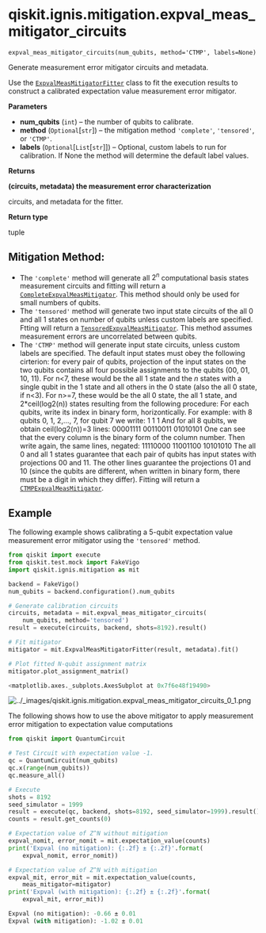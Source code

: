 # qiskit.ignis.mitigation.expval\_meas\_mitigator\_circuits



`expval_meas_mitigator_circuits(num_qubits, method='CTMP', labels=None)`

Generate measurement error mitigator circuits and metadata.

Use the [`ExpvalMeasMitigatorFitter`](qiskit.ignis.mitigation.ExpvalMeasMitigatorFitter#qiskit.ignis.mitigation.ExpvalMeasMitigatorFitter "qiskit.ignis.mitigation.ExpvalMeasMitigatorFitter") class to fit the execution results to construct a calibrated expectation value measurement error mitigator.

**Parameters**

*   **num\_qubits** (`int`) – the number of qubits to calibrate.
*   **method** (`Optional`\[`str`]) – the mitigation method `'complete'`, `'tensored'`, or `'CTMP'`.
*   **labels** (`Optional`\[`List`\[`str`]]) – Optional, custom labels to run for calibration. If None the method will determine the default label values.

**Returns**

**(circuits, metadata) the measurement error characterization**

circuits, and metadata for the fitter.

**Return type**

tuple

## Mitigation Method:

*   The `'complete'` method will generate all $2^n$ computational basis states measurement circuits and fitting will return a [`CompleteExpvalMeasMitigator`](qiskit.ignis.mitigation.CompleteExpvalMeasMitigator#qiskit.ignis.mitigation.CompleteExpvalMeasMitigator "qiskit.ignis.mitigation.CompleteExpvalMeasMitigator"). This method should only be used for small numbers of qubits.
*   The `'tensored'` method will generate two input state circuits of the all 0 and all 1 states on number of qubits unless custom labels are specified. Ftting will return a [`TensoredExpvalMeasMitigator`](qiskit.ignis.mitigation.TensoredExpvalMeasMitigator#qiskit.ignis.mitigation.TensoredExpvalMeasMitigator "qiskit.ignis.mitigation.TensoredExpvalMeasMitigator"). This method assumes measurement errors are uncorrelated between qubits.
*   The `'CTMP'` method will generate input state circuits, unless custom labels are specified. The default input states must obey the following cirterion: for every pair of qubits, projection of the input states on the two qubits contains all four possible assignments to the qubits (00, 01, 10, 11). For n\<7, these would be the all 1 state and the $n$ states with a single qubit in the 1 state and all others in the 0 state (also the all 0 state, if n\<3). For n>=7, these would be the all 0 state, the all 1 state, and 2\*ceil(log2(n)) states resulting from the following procedure: For each qubits, write its index in binary form, horizontically. For example: with 8 qubits 0, 1, 2,…, 7, for qubit 7 we write: 1 1 1 And for all 8 qubits, we obtain ceil(log2(n))=3 lines: 00001111 00110011 01010101 One can see that the every column is the binary form of the column number. Then write again, the same lines, negated: 11110000 11001100 10101010 The all 0 and all 1 states guarantee that each pair of qubits has input states with projections 00 and 11. The other lines guarantee the projections 01 and 10 (since the qubits are different, when written in binary form, there must be a digit in which they differ). Fitting will return a [`CTMPExpvalMeasMitigator`](qiskit.ignis.mitigation.CTMPExpvalMeasMitigator#qiskit.ignis.mitigation.CTMPExpvalMeasMitigator "qiskit.ignis.mitigation.CTMPExpvalMeasMitigator").

## Example

The following example shows calibrating a 5-qubit expectation value measurement error mitigator using the `'tensored'` method.

```python
from qiskit import execute
from qiskit.test.mock import FakeVigo
import qiskit.ignis.mitigation as mit

backend = FakeVigo()
num_qubits = backend.configuration().num_qubits

# Generate calibration circuits
circuits, metadata = mit.expval_meas_mitigator_circuits(
    num_qubits, method='tensored')
result = execute(circuits, backend, shots=8192).result()

# Fit mitigator
mitigator = mit.ExpvalMeasMitigatorFitter(result, metadata).fit()

# Plot fitted N-qubit assignment matrix
mitigator.plot_assignment_matrix()
```

```python
<matplotlib.axes._subplots.AxesSubplot at 0x7f6e48f19490>
```

![../\_images/qiskit.ignis.mitigation.expval\_meas\_mitigator\_circuits\_0\_1.png](/images/api/qiskit/0.26/qiskit.ignis.mitigation.expval_meas_mitigator_circuits_0_1.png)

The following shows how to use the above mitigator to apply measurement error mitigation to expectation value computations

```python
from qiskit import QuantumCircuit

# Test Circuit with expectation value -1.
qc = QuantumCircuit(num_qubits)
qc.x(range(num_qubits))
qc.measure_all()

# Execute
shots = 8192
seed_simulator = 1999
result = execute(qc, backend, shots=8192, seed_simulator=1999).result()
counts = result.get_counts(0)

# Expectation value of Z^N without mitigation
expval_nomit, error_nomit = mit.expectation_value(counts)
print('Expval (no mitigation): {:.2f} ± {:.2f}'.format(
    expval_nomit, error_nomit))

# Expectation value of Z^N with mitigation
expval_mit, error_mit = mit.expectation_value(counts,
    meas_mitigator=mitigator)
print('Expval (with mitigation): {:.2f} ± {:.2f}'.format(
    expval_mit, error_mit))
```

```python
Expval (no mitigation): -0.66 ± 0.01
Expval (with mitigation): -1.02 ± 0.01
```
